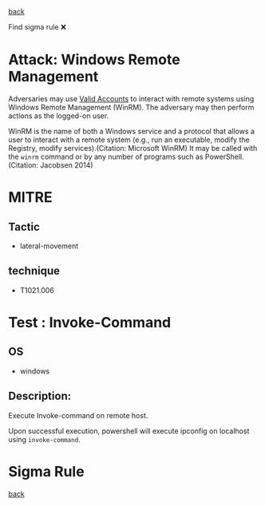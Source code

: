 
[back](../index.md)

Find sigma rule :x: 

# Attack: Windows Remote Management 

Adversaries may use [Valid Accounts](https://attack.mitre.org/techniques/T1078) to interact with remote systems using Windows Remote Management (WinRM). The adversary may then perform actions as the logged-on user.

WinRM is the name of both a Windows service and a protocol that allows a user to interact with a remote system (e.g., run an executable, modify the Registry, modify services).(Citation: Microsoft WinRM) It may be called with the `winrm` command or by any number of programs such as PowerShell.(Citation: Jacobsen 2014)

# MITRE
## Tactic
  - lateral-movement


## technique
  - T1021.006


# Test : Invoke-Command
## OS
  - windows


## Description:
Execute Invoke-command on remote host.

Upon successful execution, powershell will execute ipconfig on localhost using `invoke-command`.


# Sigma Rule


[back](../index.md)
